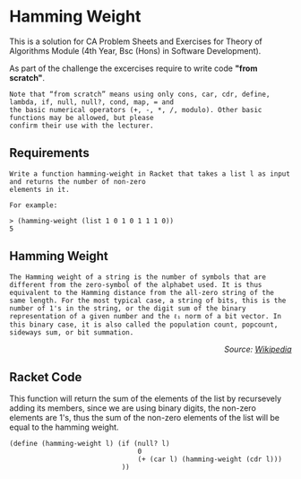 # Hamming Weight
This is a solution for CA Problem Sheets and Exercises for Theory of Algorithms Module (4th Year, Bsc (Hons) in Software Development). 

As part of the challenge the excercises require to write code **"from scratch"**.

```
Note that “from scratch” means using only cons, car, cdr, define, lambda, if, null, null?, cond, map, = and
the basic numerical operators (+, -, *, /, modulo). Other basic functions may be allowed, but please 
confirm their use with the lecturer.
``` 

## Requirements

```
Write a function hamming-weight in Racket that takes a list l as input and returns the number of non-zero 
elements in it. 

For example:

> (hamming-weight (list 1 0 1 0 1 1 1 0))
5
```


## Hamming Weight

```The Hamming weight of a string is the number of symbols that are different from the zero-symbol of the alphabet used. It is thus equivalent to the Hamming distance from the all-zero string of the same length. For the most typical case, a string of bits, this is the number of 1's in the string, or the digit sum of the binary representation of a given number and the ℓ₁ norm of a bit vector. In this binary case, it is also called the population count, popcount, sideways sum, or bit summation.```

<p align="right" bold>
<i>Source: <a href="https://en.wikipedia.org/wiki/Hamming_weight">Wikipedia</a></i>
</p>


## Racket Code


This function will return the sum of the elements of the list by recursevely adding its members, since we are using binary digits, the non-zero elements are 1's, thus the sum of the non-zero elements of the list will be equal to the hamming weight.

```
(define (hamming-weight l) (if (null? l)
                                0
                                (+ (car l) (hamming-weight (cdr l)))
                            ))
```


